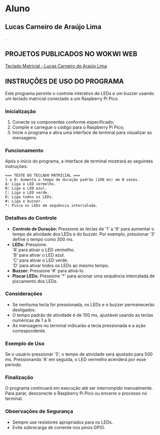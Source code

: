 # Aluno
## Lucas Carneiro de Araújo Lima
.
## PROJETOS PUBLICADOS NO WOKWI WEB

[Teclado Matricial - Lucas Carneiro de Araújo Lima](https://wokwi.com/projects/420539028431556609)<br>

## INSTRUÇÕES DE USO DO PROGRAMA

Este programa permite o controle interativo de LEDs e um buzzer usando um teclado matricial conectado a um Raspberry Pi Pico. 

### Inicialização
1. Conecte os componentes conforme especificado;
2. Compile e carregue o código para o Raspberry Pi Pico;
3. Inicie o programa e abra uma interface de terminal para visualizar as mensagens.

### Funcionamento
Após o início do programa, a interface de terminal mostrará as seguintes instruções:

```
=== TESTE DO TECLADO MATRICIAL ===
1 a 9: Aumenta o tempo de duração padrão (100 ms) em N vezes.
A: Liga o LED vermelho.
B: Liga o LED azul.
C: Liga o LED verde.
D: Liga todos os LEDs.
#: Liga o buzzer.
*: Pisca os LEDs em sequência intercalada.
```

### Detalhes do Controle
- **Controle de Duração:** Pressione as teclas de '1' a '9' para aumentar o tempo de atividade dos LEDs e do buzzer. Por exemplo, pressionar '3' define o tempo como 300 ms.
- **LEDs:** Pressione:<br>
   'A' para ativar o LED vermelho.<br>
   'B' para ativar o LED azul.<br>
   'C' para ativar o LED verde.<br>
   'D' para ativar todos os LEDs ao mesmo tempo.<br>
- **Buzzer:** Pressione '#' para ativá-lo.
- **Piscar LEDs:** Pressione '*' para acionar uma sequência intercalada de piscamento dos LEDs.

### Considerações
- Se nenhuma tecla for pressionada, os LEDs e o buzzer permanecerão desligados.
- O tempo padrão de atividade é de 100 ms, ajustável usando as teclas numéricas de 1 a 9.
- As mensagens no terminal indicarão a tecla pressionada e a ação correspondente.

### Exemplo de Uso
Se o usuário pressionar '5', o tempo de atividade será ajustado para 500 ms. Pressionando 'A' em seguida, o LED vermelho acenderá por esse período.

### Finalização
O programa continuará em execução até ser interrompido manualmente. Para parar, desconecte o Raspberry Pi Pico ou encerre o processo no terminal.

### Observações de Segurança
- Sempre use resistores apropriados para os LEDs.
- Evite sobrecarga de corrente nos pinos GPIO.

